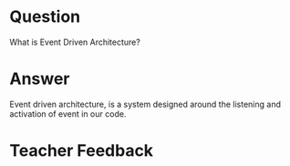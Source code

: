 # Question

What is Event Driven Architecture?

# Answer

Event driven architecture, is a system designed around the listening and activation of event in our code.

# Teacher Feedback
